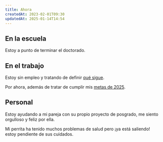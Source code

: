```yaml
---
title: Ahora
createdAt: 2023-02-01T09:30
updatedAt: 2025-01-14T14:54
---
```


## En la escuela

Estoy a punto de terminar el doctorado.

## En el trabajo

Estoy sin empleo y tratando de definir [qué sigue](empezar-de-nuevo).

Por ahora, además de tratar de cumplir mis [metas de 2025](dos-proyectos-2025.md).

## Personal

Estoy ayudando a mi pareja con su propio proyecto de posgrado, me siento orgulloso y feliz por ella.

Mi perrita ha tenido muchos problemas de salud pero ¡ya está saliendo! estoy pendiente de sus cuidados.
